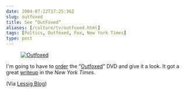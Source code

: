 ```yaml
--- 
date: 2004-07-22T17:25:36Z
slug: outfoxed
title: See “OutFoxed”
aliases: [/culture/tv/outfoxed.html]
tags: [Poltics, Outfoxed, Fox, New York Times]
type: post
---
```


<figure class="right"><a href="https://www.amazon.com/exec/obidos/ASIN/B0002HDXTQ/justatheory-20" title="Buy &#x0201c;Outfoxed&#x0201d; from Amazon.com!"><img src="https://images-na.ssl-images-amazon.com/images/I/519MGXATKEL.jpg" alt="Outfoxed" /></a></figure>

<p>I'm going to have to <a href="https://www.amazon.com/exec/obidos/ASIN/B0002HDXTQ/justatheory-20" title="Buy &#x0201c;Outfoxed&#x0201d; from Amazon.com">order</a> the <q><a href="http:/outfoxed.org/" title="Outfoxed Website">Outfoxed</a></q> DVD and give it a look. It got a great <a href="http://www.nytimes.com/2004/07/20/movies/20OUTF.html?ex=1247976000;en=9f285ca5c831ad9f;ei=5090;partner=rssuserland">writeup</a> in the <cite>New York Times</cite>.</p>

<p>(Via <a href="http://www.lessig.org/blog/archives/002041.shtml" title="Lawrence Lessig's Blog">Lessig Blog</a>)</p>
